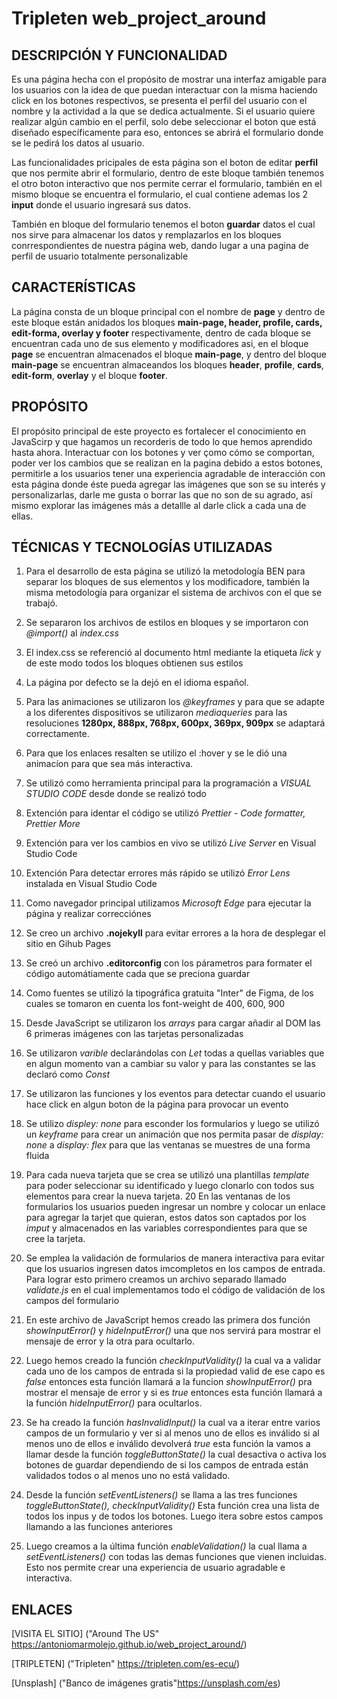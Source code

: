 # Tripleten web_project_around
## DESCRIPCIÓN Y FUNCIONALIDAD

Es una página hecha con el propósito de mostrar una interfaz amigable para los usuarios con la idea de que puedan interactuar con la misma haciendo click en los botones respectivos, se presenta el perfil del usuario con el nombre y la actividad a la que se dedica actualmente. Si el usuario quiere realizar algún cambio en el perfil, solo debe seleccionar el boton que está diseñado específicamente para eso, entonces se abrirá el formulario donde se le pedirá los datos al usuario.

Las funcionalidades pricipales de esta página son el boton de editar **perfil** que nos permite abrir el formulario, dentro de este bloque también tenemos el otro boton interactivo que nos permite cerrar el formulario, también en el mismo bloque se encuentra el formulario, el cual contiene ademas los 2 **input** donde el usuario ingresará sus datos.

También en bloque del formulario tenemos el boton **guardar** datos el cual nos sirve para almacenar los datos y remplazarlos en los bloques conrrespondientes de nuestra página web, dando lugar a una pagina de perfil de usuario totalmente personalizable

## CARACTERÍSTICAS

La página consta de un bloque principal con el nombre de **page** y dentro de este bloque están anidados los bloques **main-page, header, profile, cards, edit-forma, overlay y footer** respectivamente, dentro de cada bloque se encuentran cada uno de sus elemento y modificadores asi, en el bloque **page** se encuentran almacenados el bloque **main-page**, y dentro del bloque **main-page** se encuentran almaceandos los bloques **header**, **profile**, **cards**, **edit-form**, **overlay** y el bloque **footer**.

## PROPÓSITO

El propósito principal de este proyecto es fortalecer el conocimiento en JavaScirp y que hagamos un recorderis de todo lo que hemos aprendido hasta ahora. Interactuar con los botones y ver çomo cómo se comportan, poder ver los cambios que se realizan en la pagina debido a estos botones, permitirle a los usuarios tener una experiencia agradable de interacción con esta página donde éste pueda agregar las imágenes que son se su interés y personalizarlas, darle me gusta o borrar las que no son de su agrado, así mismo explorar las imágenes más a detallle al darle click a cada una de ellas.

## TÉCNICAS Y TECNOLOGÍAS UTILIZADAS

1. Para el desarrollo de esta página se utilizó la metodología BEN para separar los bloques de sus elementos y los modificadore, también la misma metodología para organizar el sistema de archivos con el que se trabajó.

2. Se separaron los archivos de estilos en bloques y se importaron con _@import()_ al _index.css_

3. El index.css se referenció al documento html mediante la etiqueta _lick_ y de este modo todos los bloques obtienen sus estilos

4. La página por defecto se la dejó en el idioma español.

5. Para las animaciones se utilizaron los _@keyframes_ y para que se adapte a los diferentes dispositivos se utilizaron _mediaqueries_ para las resoluciones **1280px, 888px, 768px, 600px, 369px, 909px** se adaptará correctamente.

6. Para que los enlaces resalten se utilizo el :hover y se le dió una animacíon para que sea más interactiva.

7. Se utilizó como herramienta principal para la programación a _VISUAL STUDIO CODE_ desde donde se realizó todo

8. Extención para identar el código se utilizó _Prettier - Code formatter, Prettier More_

9. Extención para ver los cambios en vivo se utilizó _Live Server_ en Visual Studio Code

10. Extención Para detectar errores más rápido se utilizó _Error Lens_ instalada en Visual Studio Code

11. Como navegador principal utilizamos _Microsoft Edge_ para ejecutar la página y realizar correcciónes

12. Se creo un archivo **.nojekyll** para evitar errores a la hora de desplegar el sitio en Gihub Pages

13. Se creó un archivo **.editorconfig** con los párametros para formater el código automátiamente cada que se preciona guardar

14. Como fuentes se utilizó la tipográfica gratuita "Inter" de Figma, de los cuales se tomaron en cuenta los font-weight de 400, 600, 900

15. Desde JavaScript se utilizaron los _arrays_ para cargar añadir al DOM las 6 primeras imágenes con las tarjetas personalizadas

16. Se utilizaron _varible_ declarándolas con _Let_ todas a quellas variables que en algun momento van a cambiar su valor y para las constantes se las declaró como _Const_

17. Se utilizaron las funciones y los eventos para detectar cuando el usuario hace click en algun boton de la página para provocar un evento

18. Se utilizo _displey: none_ para esconder los formularios y luego se utilizó un _keyframe_ para crear un animación que nos permita pasar de _display: none_ a _display: flex_ para que las ventanas se muestres de una forma fluida

19. Para cada nueva tarjeta que se crea se utilizó una plantillas _template_ para poder seleccionar su identificado y luego clonarlo con todos sus elementos para crear la nueva tarjeta.
    20 En las ventanas de los formularios los usuarios pueden ingresar un nombre y colocar un enlace para agregar la tarjet que quieran, estos datos son captados por los _imput_ y almacenados en las variables correspondientes para que se cree la tarjeta.

20. Se emplea la validación de formularios de manera interactiva para evitar que los usuarios ingresen datos imcompletos en los
    campos de entrada. Para lograr esto primero creamos un archivo separado llamado _validate.js_ en el cual implementamos todo el código de validación de los campos del formulario

21. En este archivo de JavaScript hemos creado las primera dos función _showInputError()_ y _hideInputError()_ una que nos servirá para mostrar el mensaje de error y la otra para ocultarlo.

22. Luego hemos creado la función _checkInputValidity()_ la cual va a validar cada uno de los campos de entrada si la propiedad valid de ese capo es _false_ entonces esta función llamará a la funcion _showInputError()_ pra mostrar el mensaje de error y si es _true_ entonces esta función llamará a la función _hideInputError()_ para ocultarlos.

23. Se ha creado la función _hasInvalidInput()_ la cual va a iterar entre varios campos de un formulario y ver si al menos uno de ellos es inválido si al menos uno de ellos e inválido devolverá _true_ esta función la vamos a llamar desde la función _toggleButtonState()_ la cual desactiva o activa los botones de guardar dependiendo de si los campos de entrada están validados todos o al menos uno no está validado.

24. Desde la función _setEventListeners()_ se llama a las tres funciones _toggleButtonState(), checkInputValidity()_ Esta función crea una lista de todos los inpus y de todos los botones. Luego itera sobre estos campos llamando a las funciones anteriores

25. Luego creamos a la última función _enableValidation()_ la cual llama a _setEventListeners()_ con todas las demas funciones que vienen incluidas. Esto nos permite crear una experiencia de usuario agradable e interactiva.

## ENLACES

[VISITA EL SITIO] ("Around The US" https://antoniomarmolejo.github.io/web_project_around/)

[TRIPLETEN] ("Tripleten" https://tripleten.com/es-ecu/)

[Unsplash] ("Banco de imágenes gratis"https://unsplash.com/es)

